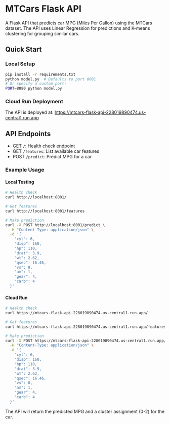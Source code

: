# MTCars Flask API

A Flask API that predicts car MPG (Miles Per Gallon) using the MTCars dataset. The API uses Linear Regression for predictions and K-means clustering for grouping similar cars.

## Quick Start


### Local Setup
```bash
pip install -r requirements.txt
python model.py  # Defaults to port 8001
# Or specify a custom port:
PORT=8080 python model.py
```

### Cloud Run Deployment
The API is deployed at: https://mtcars-flask-api-228019890474.us-central1.run.app

## API Endpoints

- GET `/`: Health check endpoint
- GET `/features`: List available car features
- POST `/predict`: Predict MPG for a car

### Example Usage

#### Local Testing
```bash
# Health check
curl http://localhost:8001/

# Get features
curl http://localhost:8001/features

# Make prediction
curl -X POST http://localhost:8001/predict \
  -H "Content-Type: application/json" \
  -d '{
    "cyl": 6,
    "disp": 160,
    "hp": 110,
    "drat": 3.9,
    "wt": 2.62,
    "qsec": 16.46,
    "vs": 0,
    "am": 1,
    "gear": 4,
    "carb": 4
  }'
```

#### Cloud Run
```bash
# Health check
curl https://mtcars-flask-api-228019890474.us-central1.run.app/

# Get features
curl https://mtcars-flask-api-228019890474.us-central1.run.app/features

# Make prediction
curl -X POST https://mtcars-flask-api-228019890474.us-central1.run.app/predict \
  -H "Content-Type: application/json" \
  -d '{
    "cyl": 6,
    "disp": 160,
    "hp": 110,
    "drat": 3.9,
    "wt": 2.62,
    "qsec": 16.46,
    "vs": 0,
    "am": 1,
    "gear": 4,
    "carb": 4
  }'
```

The API will return the predicted MPG and a cluster assignment (0-2) for the car. 
